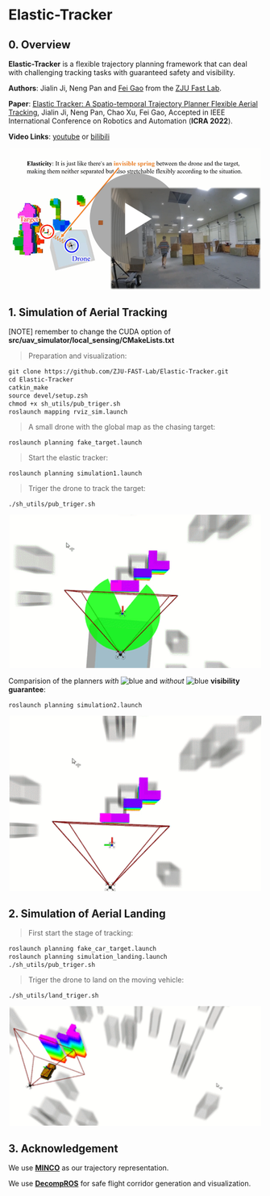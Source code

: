 # Elastic-Tracker

## 0. Overview
**Elastic-Tracker** is a flexible trajectory planning framework that can deal with challenging tracking tasks with guaranteed safety and visibility.

**Authors**: Jialin Ji, Neng Pan and [Fei Gao](https://ustfei.com/) from the [ZJU Fast Lab](http://zju-fast.com/). 

**Paper**: [Elastic Tracker: A Spatio-temporal Trajectory Planner Flexible Aerial Tracking](https://arxiv.org/abs/2109.07111), Jialin Ji, Neng Pan, Chao Xu, Fei Gao, Accepted in IEEE International Conference on Robotics and Automation (__ICRA 2022__).

**Video Links**: [youtube](https://www.youtube.com/watch?v=G5taHOpAZj8) or [bilibili](https://www.bilibili.com/video/BV1o44y1b7wC)
<a href="https://www.youtube.com/watch?v=G5taHOpAZj8" target="blank">
  <p align="center">
    <img src="figs/cover.png" width="500"/>
  </p>
</a>

## 1. Simulation of Aerial Tracking 

[NOTE] remember to change the CUDA option of **src/uav_simulator/local_sensing/CMakeLists.txt**

>Preparation and visualization:
```
git clone https://github.com/ZJU-FAST-Lab/Elastic-Tracker.git
cd Elastic-Tracker
catkin_make
source devel/setup.zsh
chmod +x sh_utils/pub_triger.sh
roslaunch mapping rviz_sim.launch
```

>A small drone with the global map as the chasing target:
```
roslaunch planning fake_target.launch
```

>Start the elastic tracker:
```
roslaunch planning simulation1.launch
```

>Triger the drone to track the target:
```
./sh_utils/pub_triger.sh
```
<p align="center">
    <img src="figs/sim1.gif" width="500"/>
</p>

Comparision of the planners *with* ![blue](https://via.placeholder.com/10/1F24E6/000000?text=+) and *without* ![blue](https://via.placeholder.com/10/E6691E/000000?text=+) **visibility guarantee**:
```
roslaunch planning simulation2.launch
```
<p align="center">
    <img src="figs/sim2.gif" width="500"/>
</p>

## 2. Simulation of Aerial Landing

> First start the stage of tracking:
```
roslaunch planning fake_car_target.launch
roslaunch planning simulation_landing.launch
./sh_utils/pub_triger.sh
```
> Triger the drone to land on the moving vehicle:
```
./sh_utils/land_triger.sh
```
<p align="center">
    <img src="figs/sim_landing.gif" width="500"/>
</p>

## 3. Acknowledgement
We use [**MINCO**](https://github.com/ZJU-FAST-Lab/GCOPTER) as our trajectory representation.

We use [**DecompROS**](https://github.com/sikang/DecompROS) for safe flight corridor generation and visualization.